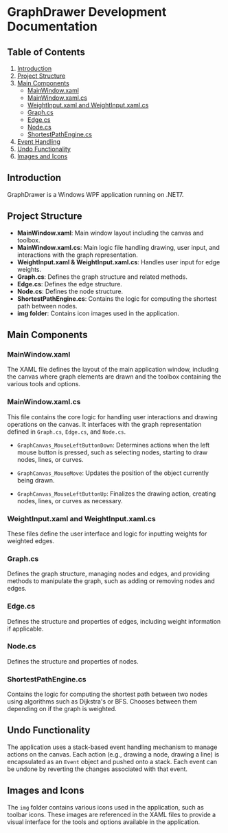 # GraphDrawer Development Documentation

## Table of Contents

1. [Introduction](#introduction)
2. [Project Structure](#project-structure)
3. [Main Components](#main-components)
    - [MainWindow.xaml](#mainwindowxaml)
    - [MainWindow.xaml.cs](#mainwindowxamlcs)
    - [WeightInput.xaml and WeightInput.xaml.cs](#weightinputxaml-and-weightinputxamlcs)
    - [Graph.cs](#graphcs)
    - [Edge.cs](#edgecs)
    - [Node.cs](#nodecs)
    - [ShortestPathEngine.cs](#shortestpathenginecs)
4. [Event Handling](#event-handling)
5. [Undo Functionality](#undo-functionality)
6. [Images and Icons](#images-and-icons)

## Introduction

GraphDrawer is a Windows WPF application running on .NET7.

## Project Structure

- **MainWindow.xaml**: Main window layout including the canvas and toolbox.
- **MainWindow.xaml.cs**: Main logic file handling drawing, user input, and interactions with the graph representation.
- **WeightInput.xaml & WeightInput.xaml.cs**: Handles user input for edge weights.
- **Graph.cs**: Defines the graph structure and related methods.
- **Edge.cs**: Defines the edge structure.
- **Node.cs**: Defines the node structure.
- **ShortestPathEngine.cs**: Contains the logic for computing the shortest path between nodes.
- **img folder**: Contains icon images used in the application.

## Main Components

### MainWindow.xaml

The XAML file defines the layout of the main application window, including the canvas where graph elements are drawn and the toolbox containing the various tools and options.

### MainWindow.xaml.cs

This file contains the core logic for handling user interactions and drawing operations on the canvas. It interfaces with the graph representation defined in `Graph.cs`, `Edge.cs`, and `Node.cs`.

- `GraphCanvas_MouseLeftButtonDown`: Determines actions when the left mouse button is pressed, such as selecting nodes, starting to draw nodes, lines, or curves.

- `GraphCanvas_MouseMove`: Updates the position of the object currently being drawn.

- `GraphCanvas_MouseLeftButtonUp`: Finalizes the drawing action, creating nodes, lines, or curves as necessary.


### WeightInput.xaml and WeightInput.xaml.cs

These files define the user interface and logic for inputting weights for weighted edges.

### Graph.cs

Defines the graph structure, managing nodes and edges, and providing methods to manipulate the graph, such as adding or removing nodes and edges.

### Edge.cs

Defines the structure and properties of edges, including weight information if applicable.

### Node.cs

Defines the structure and properties of nodes.

### ShortestPathEngine.cs

Contains the logic for computing the shortest path between two nodes using algorithms such as Dijkstra's or BFS. Chooses between them depending on if the graph is weighted.

## Undo Functionality

The application uses a stack-based event handling mechanism to manage actions on the canvas. Each action (e.g., drawing a node, drawing a line) is encapsulated as an `Event` object and pushed onto a stack. Each event can be undone by reverting the changes associated with that event.

## Images and Icons

The `img` folder contains various icons used in the application, such as toolbar icons. These images are referenced in the XAML files to provide a visual interface for the tools and options available in the application.

